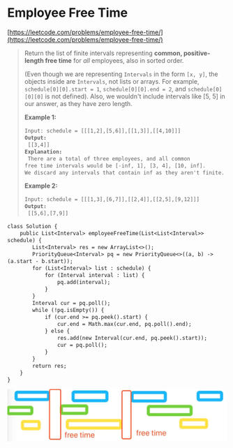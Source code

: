 # Employee Free Time

[https://leetcode.com/problems/employee-free-time/](https://leetcode.com/problems/employee-free-time/)

> Return the list of finite intervals representing **common, positive-length free time** for _all_ employees, also in sorted order.
>
> (Even though we are representing `Intervals` in the form `[x, y]`, the objects inside are `Intervals`, not lists or arrays. For example, `schedule[0][0].start = 1`, `schedule[0][0].end = 2`, and `schedule[0][0][0]` is not defined).  Also, we wouldn't include intervals like \[5, 5] in our answer, as they have zero length.
>
> &#x20;
>
> **Example 1:**
>
> <pre><code>Input: schedule = [[[1,2],[5,6]],[[1,3]],[[4,10]]]
> <strong>Output:
> </strong> [[3,4]]
> <strong>Explanation:
> </strong> There are a total of three employees, and all common
> free time intervals would be [-inf, 1], [3, 4], [10, inf].
> We discard any intervals that contain inf as they aren't finite.</code></pre>
>
> **Example 2:**
>
> <pre><code>Input: schedule = [[[1,3],[6,7]],[[2,4]],[[2,5],[9,12]]]
> <strong>Output:
> </strong> [[5,6],[7,9]]</code></pre>

```
class Solution {
    public List<Interval> employeeFreeTime(List<List<Interval>> schedule) {
        List<Interval> res = new ArrayList<>();
        PriorityQueue<Interval> pq = new PriorityQueue<>((a, b) -> (a.start - b.start));
        for (List<Interval> list : schedule) {
            for (Interval interval : list) {
                pq.add(interval);
            }
        }
        Interval cur = pq.poll();
        while (!pq.isEmpty()) {
            if (cur.end >= pq.peek().start) {
                cur.end = Math.max(cur.end, pq.poll().end);
            } else {
                res.add(new Interval(cur.end, pq.peek().start));
                cur = pq.poll();
            }
        }
        return res;
    }
}
```

![](<../.gitbook/assets/image (4).png>)
